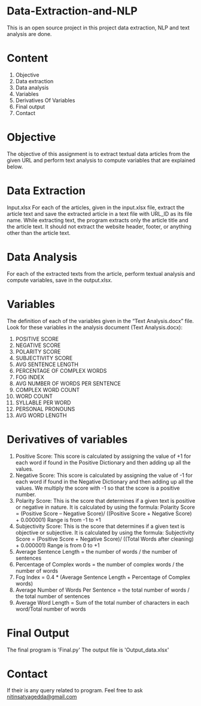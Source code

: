 # Data-Extraction-and-NLP
This is an open source project in this project data extraction, NLP and text analysis are done. 
# Content
1. Objective
2. Data extraction
3. Data analysis
4. Variables
5. Derivatives Of Variables
6. Final output
7. Contact
# Objective
The objective of this assignment is to extract textual data articles from the given URL and perform text analysis to compute variables that are explained below. 
# Data Extraction
Input.xlsx
For each of the articles, given in the input.xlsx file, extract the article text and save the extracted article in a text file with URL_ID as its file name.
While extracting text, the program extracts only the article title and the article text. It should not extract the website header, footer, or anything other than the article text. 
# Data Analysis
For each of the extracted texts from the article, perform textual analysis and compute variables, save in the output.xlsx.
# Variables
The definition of each of the variables given in the “Text Analysis.docx” file.
Look for these variables in the analysis document (Text Analysis.docx):
1.	POSITIVE SCORE
2.	NEGATIVE SCORE
3.	POLARITY SCORE
4.	SUBJECTIVITY SCORE
5.	AVG SENTENCE LENGTH
6.	PERCENTAGE OF COMPLEX WORDS
7.	FOG INDEX
8.	AVG NUMBER OF WORDS PER SENTENCE
9.	COMPLEX WORD COUNT
10.	WORD COUNT
11.	SYLLABLE PER WORD
12.	PERSONAL PRONOUNS
13.	AVG WORD LENGTH
# Derivatives of variables
1. Positive Score: This score is calculated by assigning the value of +1 for each word if found in the Positive Dictionary and then adding up all the values.
2. Negative Score: This score is calculated by assigning the value of -1 for each word if found in the Negative Dictionary and then adding up all the values. We multiply the score with -1 so that the score is a positive number.
3. Polarity Score: This is the score that determines if a given text is positive or negative in nature. It is calculated by using the formula: 
Polarity Score = (Positive Score – Negative Score)/ ((Positive Score + Negative Score) + 0.000001)
Range is from -1 to +1
4. Subjectivity Score: This is the score that determines if a given text is objective or subjective. It is calculated by using the formula: 
Subjectivity Score = (Positive Score + Negative Score)/ ((Total Words after cleaning) + 0.000001)
Range is from 0 to +1
5. Average Sentence Length = the number of words / the number of sentences
6. Percentage of Complex words = the number of complex words / the number of words 
7. Fog Index = 0.4 * (Average Sentence Length + Percentage of Complex words)
8. Average Number of Words Per Sentence = the total number of words / the total number of sentences
9. Average Word Length = Sum of the total number of characters in each word/Total number of words
# Final Output
The final program is 'Final.py'
The output file is 'Output_data.xlsx'
# Contact
If their is any query related to program. Feel free to ask nitinsatyagedda@gmail.com
